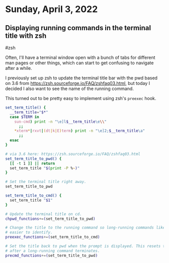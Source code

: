 # Sunday, April 3, 2022

## Displaying running commands in the terminal title with zsh

#zsh

Often, I'll have a terminal window open with a bunch of tabs for different man
pages or other things, which can start to get confusing to navigate after a
while.

I previously set up zsh to update the terminal title bar with the pwd based on
3.6 from https://zsh.sourceforge.io/FAQ/zshfaq03.html, but today I decided I
also want to see the name of the running command. 

This turned out to be pretty easy to implement using zsh's `preexec` hook.

```zsh
set_term_title() {
  __term_title="$*"
  case $TERM in
    sun-cmd) print -n "\e]l$__term_title\e\\"
      ;;
    *xterm*|rxvt|(dt|k|E)term) print -n "\e]2;$__term_title\a"
      ;;
  esac
}

# via 3.6 here: https://zsh.sourceforge.io/FAQ/zshfaq03.html
set_term_title_to_pwd() {
  [[ -t 1 ]] || return
  set_term_title "$(print -P %~)"
}

# Set the terminal title right away.
set_term_title_to_pwd

set_term_title_to_cmd() {
  set_term_title "$1"
}

# Update the terminal title on cd.
chpwd_functions+=(set_term_title_to_pwd)

# Change the title to the running command so long-running commands like man are
# easier to identify.
preexec_functions+=(set_term_title_to_cmd)

# Set the title back to pwd when the prompt is displayed. This resets the title
# after a long-running command terminates.
precmd_functions+=(set_term_title_to_pwd)
```

